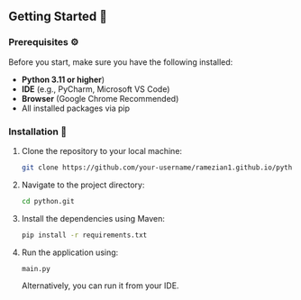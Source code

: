 ## Getting Started 🚀

### Prerequisites ⚙️

Before you start, make sure you have the following installed:

- **Python 3.11 or higher**)
- **IDE** (e.g., PyCharm, Microsoft VS Code)
- **Browser** (Google Chrome Recommended)
- All installed packages via pip

### Installation 🔧

1. Clone the repository to your local machine:

    ```bash
    git clone https://github.com/your-username/ramezian1.github.io/python.git
    ```
2. Navigate to the project directory:

    ```bash
    cd python.git
    ```
3. Install the dependencies using Maven:

    ```bash
    pip install -r requirements.txt
    ```
4. Run the application using:

    ```bash
    main.py
    ```
    Alternatively, you can run it from your IDE. 
